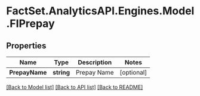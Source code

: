 # FactSet.AnalyticsAPI.Engines.Model.FIPrepay

## Properties

Name | Type | Description | Notes
------------ | ------------- | ------------- | -------------
**PrepayName** | **string** | Prepay Name | [optional] 

[[Back to Model list]](../README.md#documentation-for-models) [[Back to API list]](../README.md#documentation-for-api-endpoints) [[Back to README]](../README.md)

